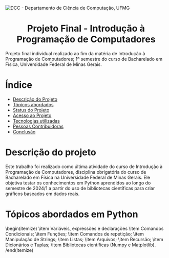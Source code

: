 ![DCC - Departamento de Ciência de Computação, UFMG](https://github.com/user-attachments/assets/ee7380da-66ff-42bc-ab70-03f6de4fe0ce)

<h1 align="center"> Projeto Final - Introdução à Programação de Computadores </h1>
Projeto final individual realizado ao fim da matéria de Introdução à Programação de Computadores; 1º semestre do curso de Bacharelado em Física, Universidade Federal de Minas Gerais.

# Índice

* [Descrição do Projeto](#descrição-do-projeto)
* [Tópicos abordados](#topicos-abordados)
* [Status do Projeto](#status-do-Projeto)
* [Acesso ao Projeto](#acesso-ao-projeto)
* [Tecnologias utilizadas](#tecnologias-utilizadas)
* [Pessoas Contribuidoras](#pessoas-contribuidoras)
* [Conclusão](#conclusão)

# Descrição do projeto
Este trabalho foi realizado como última atividade do curso de Introdução à Programação de Computadores, disciplina obrigatória do curso de Bacharelado em Física na Universidade Federal de Minas Gerais. Ele objetiva testar os conhecimentos em Python aprendidos ao longo do semestre de 2024/1 a partir do uso de bibliotecas científicas para criar gráficos baseados em dados reais. 

# Tópicos abordados em Python

\begin(itemize)
\item Variáveis, expressões e declarações
\item Comandos Condicionais;
\item Funções;
\item Comandos de repetição;
\item Manipulação de Strings;
\item Listas;
\item Arquivos;
\item Recursão;
\item Dicionários e Tuplas;
\item Bibliotecas científicas (Numpy e Matplotlib).
/end(itemize)
